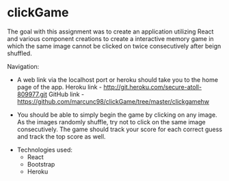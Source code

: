 # clickGame

The goal with this assignment was to create an application utilizing React and various component creations to create a interactive memory game in which the same image cannot be clicked on twice consecutively after beign shuffled.

Navigation:

- A web link via the localhost port or heroku should take you to the home page of the app. 
Heroku link  - http://git.heroku.com/secure-atoll-809977.git
GitHub link - https://github.com/marcunc98/clickGame/tree/master/clickgamehw

- You should be able to simply begin the game by clicking on any image. As the images randomly shuffle, try not to click on the same image consecutively. The game should track 
your score for each correct guess and track the top score as well. 


* Technologies used:
  * React
  * Bootstrap
  * Heroku
  
